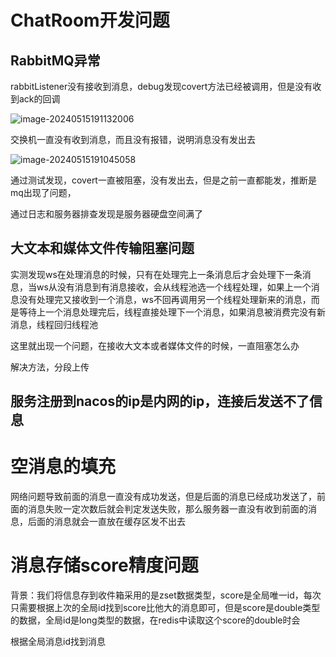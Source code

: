 # ChatRoom开发问题

## RabbitMQ异常

rabbitListener没有接收到消息，debug发现covert方法已经被调用，但是没有收到ack的回调

![image-20240515191132006](https://sunsetsouol.oss-cn-guangzhou.aliyuncs.com/pic/202405151911046.png)

交换机一直没有收到消息，而且没有报错，说明消息没有发出去

![image-20240515191045058](https://sunsetsouol.oss-cn-guangzhou.aliyuncs.com/pic/202405151912976.png)

通过测试发现，covert一直被阻塞，没有发出去，但是之前一直都能发，推断是mq出现了问题，

通过日志和服务器排查发现是服务器硬盘空间满了



## 大文本和媒体文件传输阻塞问题

实测发现ws在处理消息的时候，只有在处理完上一条消息后才会处理下一条消息，当ws从没有消息到有消息接收，会从线程池选一个线程处理，如果上一个消息没有处理完又接收到一个消息，ws不回再调用另一个线程处理新来的消息，而是等待上一个消息处理完后，线程直接处理下一个消息，如果消息被消费完没有新消息，线程回归线程池

这里就出现一个问题，在接收大文本或者媒体文件的时候，一直阻塞怎么办

解决方法，分段上传



## 服务注册到nacos的ip是内网的ip，连接后发送不了信息



# 空消息的填充

网络问题导致前面的消息一直没有成功发送，但是后面的消息已经成功发送了，前面的消息失败一定次数后就会判定发送失败，那么服务器一直没有收到前面的消息，后面的消息就会一直放在缓存区发不出去





# 消息存储score精度问题

背景：我们将信息存到收件箱采用的是zset数据类型，score是全局唯一id，每次只需要根据上次的全局id找到score比他大的消息即可，但是score是double类型的数据，全局id是long类型的数据，在redis中读取这个score的double时会

根据全局消息id找到消息